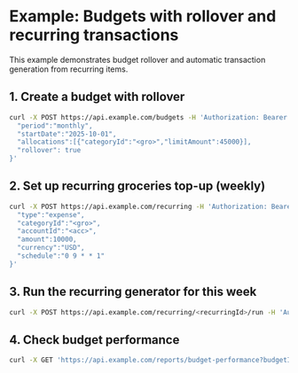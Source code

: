 # Example: Budgets with rollover and recurring transactions

This example demonstrates budget rollover and automatic transaction generation from recurring items.

## 1. Create a budget with rollover
```bash
curl -X POST https://api.example.com/budgets -H 'Authorization: Bearer <JWT>' -H 'Content-Type: application/json' -d '{
  "period":"monthly",
  "startDate":"2025-10-01",
  "allocations":[{"categoryId":"<gro>","limitAmount":45000}],
  "rollover": true
}'
```

## 2. Set up recurring groceries top-up (weekly)
```bash
curl -X POST https://api.example.com/recurring -H 'Authorization: Bearer <JWT>' -H 'Content-Type: application/json' -d '{
  "type":"expense",
  "categoryId":"<gro>",
  "accountId":"<acc>",
  "amount":10000,
  "currency":"USD",
  "schedule":"0 9 * * 1"  
}'
```

## 3. Run the recurring generator for this week
```bash
curl -X POST https://api.example.com/recurring/<recurringId>/run -H 'Authorization: Bearer <JWT>'
```

## 4. Check budget performance
```bash
curl -X GET 'https://api.example.com/reports/budget-performance?budgetId=<budgetId>' -H 'Authorization: Bearer <JWT>'
```
